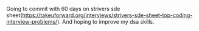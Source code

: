 Going to commit with 60 days on strivers sde sheet(https://takeuforward.org/interviews/strivers-sde-sheet-top-coding-interview-problems/).
And hoping to improve my dsa skills.
